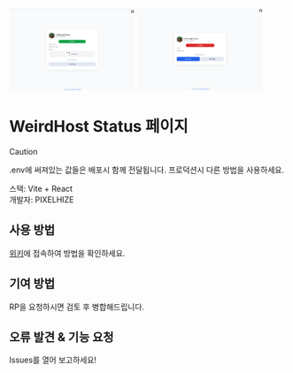<div>
<img style="width: 45%;" src="./src/assets/image.png" />
<img style="width: 45%;" src="./src/assets/image2.png" />
</div>

# WeirdHost Status 페이지

> [!CAUTION]
> .env에 써져있는 값들은 배포시 함께 전달됩니다. 프로덕션시 다른 방법을 사용하세요.

스택: Vite + React<br>
개발자: PIXELHIZE

## 사용 방법

[위키](https://github.com/PIXELHIZE/Weirdhost-Minecraft-Status/wiki)에 접속하여 방법을 확인하세요.

## 기여 방법

RP을 요청하시면 검토 후 병합해드립니다.

## 오류 발견 & 기능 요청

Issues를 열어 보고하세요!

